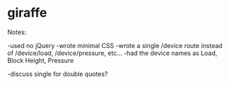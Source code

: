 # giraffe

Notes:

-used no jQuery
-wrote minimal CSS
-wrote a single /device route instead of /device/load, /device/pressure, etc...
-had the device names as Load, Block Height, Pressure

-discuss single for double quotes?
